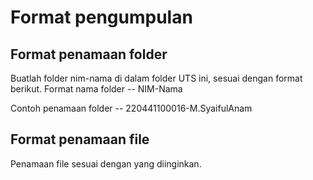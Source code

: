 # Format pengumpulan

## Format penamaan folder

Buatlah folder nim-nama di dalam folder UTS ini, sesuai dengan format berikut.
Format nama folder
-- NIM-Nama

Contoh penamaan folder
-- 220441100016-M.SyaifulAnam

## Format penamaan file

Penamaan file sesuai dengan yang diinginkan.
